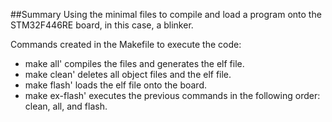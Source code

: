 ##Summary
Using the minimal files to compile and load a program onto the STM32F446RE board, in this case, a blinker.

Commands created in the Makefile to execute the code:
- make all'
compiles the files and generates the elf file.
- make clean'
deletes all object files and the elf file.
- make flash'
loads the elf file onto the board.
- make ex-flash'
executes the previous commands in the following order: clean, all, and flash.

